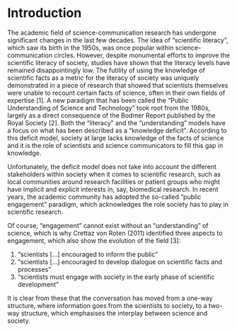 # Introduction

The academic field of science-communication research has undergone significant changes in the last few decades.
The idea of “scientific literacy”, which saw its birth in the 1950s, was once popular within science-communication circles.
However, despite monumental efforts to improve the scientific literacy of society, studies have shown that the literacy levels have remained disappointingly low.
The futility of using the knowledge of scientific facts as a metric for the literacy of society was uniquely demonstrated in a piece of research that showed that scientists themselves were unable to recount certain facts of science, often in their own fields of expertise [1].
A new paradigm that has been called the “Public Understanding of Science and Technology” took root from the 1980s, largely as a direct consequence of the Bodmer Report published by the Royal Society [2].
Both the “literacy” and the “understanding” models have a focus on what has been described as a “knowledge deficit”.
According to this deficit model, society at large lacks knowledge of the facts of science and it is the role of scientists and science communicators to fill this gap in knowledge.

Unfortunately, the deficit model does not take into account the different stakeholders within society when it comes to scientific research, such as local communities around research facilities or patient groups who might have implicit and explicit interests in, say, biomedical research.
In recent years, the academic community has adopted the so-called “public engagement” paradigm, which acknowledges the role society has to play in scientific research.

Of course, “engagement” cannot exist without an “understanding” of science, which is why Crettaz von Roten (2011) identified three aspects to engagement, which also show the evolution of the field [3]:

1. “scientists […] encouraged to inform the public”
2. “scientists […] encouraged to develop dialogue on scientific facts and processes”
3. “scientists must engage with society in the early phase of scientific development”

It is clear from these that the conversation has moved from a one-way structure, where information goes from the scientists to society, to a two-way structure, which emphasises the interplay between science and society.
